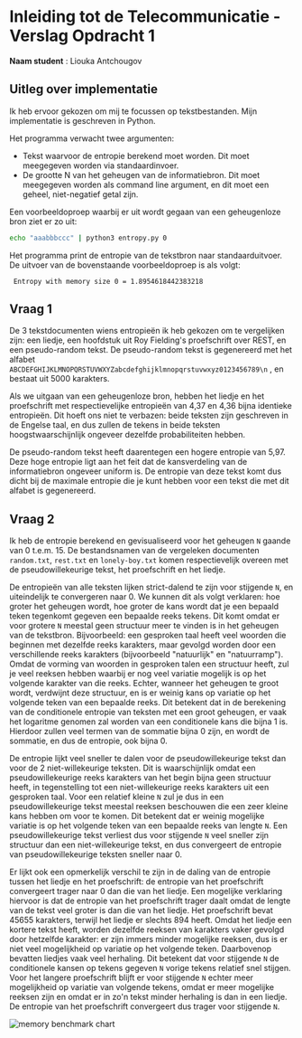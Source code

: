 # Inleiding tot de Telecommunicatie - Verslag Opdracht 1

__Naam student__ : Liouka Antchougov

## Uitleg over implementatie
Ik heb ervoor gekozen om mij te focussen op tekstbestanden. Mijn implementatie is geschreven in Python.

Het programma verwacht twee argumenten:

- Tekst waarvoor de entropie berekend moet worden. Dit moet meegegeven worden via standaardinvoer.
- De grootte N van het geheugen van de informatiebron. Dit moet meegegeven worden als command line argument, en dit moet een geheel, niet-negatief getal zijn.

Een voorbeeldoproep waarbij er uit wordt gegaan van een geheugenloze bron ziet er zo uit:

```bash
echo "aaabbbccc" | python3 entropy.py 0 
```

Het programma print de entropie van de tekstbron naar standaarduitvoer. De uitvoer van de bovenstaande voorbeeldoproep is als volgt:

``` Entropy with memory size 0 = 1.8954618442383218```

## Vraag 1

De 3 tekstdocumenten wiens entropieën ik heb gekozen om te vergelijken zijn: een liedje, een hoofdstuk uit Roy Fielding's proefschrift over REST, en een pseudo-random tekst. De pseudo-random tekst is gegenereerd met het alfabet `ABCDEFGHIJKLMNOPQRSTUVWXYZabcdefghijklmnopqrstuvwxyz0123456789\n` , en bestaat uit 5000 karakters.



Als we uitgaan van een geheugenloze bron, hebben het liedje en het proefschrift met respectievelijke entropieën van 4,37 en 4,36 bijna identieke entropieën. Dit hoeft ons niet te verbazen: beide teksten zijn geschreven in de Engelse taal, en dus zullen de tekens in beide teksten hoogstwaarschijnlijk ongeveer dezelfde probabiliteiten hebben.



De pseudo-random tekst heeft daarentegen een hogere entropie van 5,97. Deze hoge entropie ligt aan het feit dat de kansverdeling van de informatiebron ongeveer uniform is. De entropie van deze tekst komt dus dicht bij de maximale entropie die je kunt hebben voor een tekst die met dit alfabet is gegenereerd.

## Vraag 2

Ik heb de entropie berekend en gevisualiseerd voor het geheugen `N` gaande van 0 t.e.m. 15. De bestandsnamen van de vergeleken documenten `random.txt`, `rest.txt` en `lonely-boy.txt`  komen respectievelijk overeen met de pseudowillekeurige tekst, het proefschrift en het liedje.



De entropieën van alle teksten lijken strict-dalend te zijn voor stijgende `N`, en uiteindelijk te convergeren naar 0. We kunnen dit als volgt verklaren: hoe groter het geheugen wordt, hoe groter de kans wordt dat je een bepaald teken tegenkomt gegeven een bepaalde reeks tekens. Dit komt omdat er voor grotere `N` meestal geen structuur meer te vinden is in het geheugen van de tekstbron. Bijvoorbeeld: een gesproken taal heeft veel woorden die beginnen met dezelfde reeks karakters, maar gevolgd worden door een verschillende reeks karakters (bijvoorbeeld "natuurlijk" en "natuurramp"). Omdat de vorming van woorden in gesproken talen een structuur heeft, zul je veel reeksen hebben waarbij er nog veel variatie mogelijk is op het volgende karakter van die reeks. Echter, wanneer het geheugen te groot wordt, verdwijnt deze structuur, en is er weinig kans op variatie op het volgende teken van een bepaalde reeks. Dit betekent dat in de berekening van de conditionele entropie van teksten met een groot geheugen, er vaak het logaritme genomen zal worden van een conditionele kans die bijna 1 is. Hierdoor zullen veel termen van de sommatie bijna 0 zijn, en wordt de sommatie, en dus de entropie, ook bijna 0.



De entropie lijkt veel sneller te dalen voor de pseudowillekeurige tekst dan voor de 2 niet-willekeurige teksten. Dit is waarschijnlijk omdat een pseudowillekeurige reeks karakters van het begin bijna geen structuur heeft, in tegenstelling tot een niet-willekeurige reeks karakters uit een gesproken taal. Voor een relatief kleine `N` zul je dus in een pseudowillekeurige tekst meestal reeksen beschouwen die een zeer kleine kans hebben om voor te komen. Dit betekent dat er weinig mogelijke variatie is op het volgende teken van een bepaalde reeks van lengte `N`. Een pseudowillekeurige tekst verliest dus voor stijgende `N` veel sneller zijn structuur dan een niet-willekeurige tekst, en dus convergeert de entropie van pseudowillekeurige teksten sneller naar 0.



Er lijkt ook een opmerkelijk verschil te zijn in de daling van de entropie tussen het liedje en het proefschrift: de entropie van het proefschrift convergeert trager naar 0 dan die van het liedje. Een mogelijke verklaring hiervoor is dat de entropie van het proefschrift trager daalt omdat de lengte van de tekst veel groter is dan die van het liedje. Het proefschrift bevat 45655 karakters, terwijl het liedje er slechts 894 heeft. Omdat het liedje een kortere tekst heeft, worden dezelfde reeksen van karakters vaker gevolgd door hetzelfde karakter: er zijn immers minder mogelijke reeksen, dus is er niet veel mogelijkheid op variatie op het volgende teken. Daarbovenop bevatten liedjes vaak veel herhaling. Dit betekent dat voor stijgende `N` de conditionele kansen op tekens gegeven `N` vorige tekens relatief snel stijgen. Voor het langere proefschrift blijft er voor stijgende `N` echter meer mogelijkheid op variatie van volgende tekens, omdat er meer mogelijke reeksen zijn en omdat er in zo'n tekst minder herhaling is dan in een liedje. De entropie van het proefschrift convergeert dus trager voor stijgende `N`.

![memory benchmark chart](benchmark.png "Entropie voor verschillende waarden van N")

